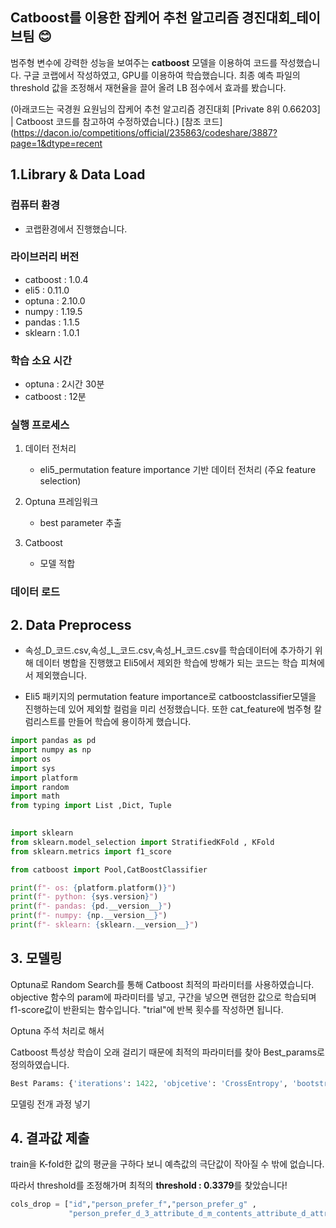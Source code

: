## Catboost를 이용한 잡케어 추천 알고리즘 경진대회_테이브팀 :blush:
범주형 변수에 강력한 성능을 보여주는 **catboost** 모델을 이용하여 코드를 작성했습니다.
구글 코랩에서 작성하였고, GPU를 이용하여 학습했습니다.
최종 예측 파일의 threshold 값을 조정해서 재현율을 끌어 올려 LB 점수에서 효과를 봤습니다.

(아래코드는 국경원 요원님의 잡케어 추천 알고리즘 경진대회 [Private 8위 0.66203] | Catboost 코드를 참고하여 수정하였습니다.)
[참조 코드](https://dacon.io/competitions/official/235863/codeshare/3887?page=1&dtype=recent

## 1.Library & Data Load

### 컴퓨터 환경
* 코랩환경에서 진행했습니다.
 
### 라이브러리 버전
* catboost : 1.0.4
* eli5 : 0.11.0
* optuna : 2.10.0
* numpy : 1.19.5
* pandas : 1.1.5
* sklearn : 1.0.1

### 학습 소요 시간
* optuna : 2시간 30분
* catboost : 12분

### 실행 프로세스

1. 데이터 전처리
    + eli5_permutation feature importance 기반 데이터 전처리 (주요 feature selection)

2. Optuna 프레임워크
    + best parameter 추출

3. Catboost
    + 모델 적합

### 데이터 로드

## 2. Data Preprocess
- 속성_D_코드.csv,속성_L_코드.csv,속성_H_코드.csv를 학습데이터에 추가하기 위해 데이터 병합을 진행했고 Eli5에서 제외한 학습에 방해가 되는 코드는 학습 피쳐에서 제외했습니다.

- Eli5 패키지의 permutation feature importance로 catboostclassifier모델을 진행하는데 있어 제외할 컬럼을 미리 선정했습니다. 또한 cat_feature에 범주형 칼럼리스트를 만들어 학습에 용이하게 했습니다.

```py
import pandas as pd
import numpy as np
import os
import sys
import platform
import random
import math
from typing import List ,Dict, Tuple

 
import sklearn 
from sklearn.model_selection import StratifiedKFold , KFold
from sklearn.metrics import f1_score 

from catboost import Pool,CatBoostClassifier

print(f"- os: {platform.platform()}")
print(f"- python: {sys.version}")
print(f"- pandas: {pd.__version__}")
print(f"- numpy: {np.__version__}")
print(f"- sklearn: {sklearn.__version__}")
```

## 3. 모델링
Optuna로 Random Search를 통해 Catboost 최적의 파라미터를 사용하였습니다.
objective 함수의 param에 파라미터를 넣고, 구간을 넣으면 랜덤한 값으로 학습되며 f1-score값이 반환되는 함수입니다. "trial"에 반복 횟수를 작성하면 됩니다.


Optuna 주석 처리로 해서


Catboost 특성상 학습이 오래 걸리기 때문에 최적의 파라미터를 찾아 Best_params로 정의하였습니다.
```py
Best Params: {'iterations': 1422, 'objcetive': 'CrossEntropy', 'bootstrap_type': 'Bayesian', 'od_wait': 666, 'learning_rate': 0.9782109291187356, 'reg_lambda': 70.72533306533951, 'random_strength': 47.81900485462368, 'depth': 3, 'min_data_in_leaf': 20, 'leaf_estimation_iterations': 5, 'one_hot_max_size': 1, 'bagging_temperature': 0.07799233624102353}
```


모델링 전개 과정 넣기



## 4. 결과값 제출
train을 K-fold한 값의 평균을 구하다 보니 예측값의 극단값이 작아질 수 밖에 없습니다.

따라서 threshold를 조정해가며 최적의 **threshold : 0.3379**를 찾았습니다!

```py
cols_drop = ["id","person_prefer_f","person_prefer_g" ,
             "person_prefer_d_3_attribute_d_m_contents_attribute_d_attribute_d_m", "person_prefer_h_3_attribute_h_l"]
```
